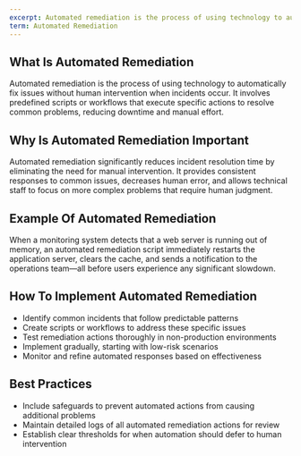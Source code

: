 ```yaml
---
excerpt: Automated remediation is the process of using technology to automatically fix issues without human intervention when incidents occur.
term: Automated Remediation
---
```

## What Is Automated Remediation

Automated remediation is the process of using technology to automatically fix issues without human intervention when incidents occur. It involves predefined scripts or workflows that execute specific actions to resolve common problems, reducing downtime and manual effort.

## Why Is Automated Remediation Important

Automated remediation significantly reduces incident resolution time by eliminating the need for manual intervention. It provides consistent responses to common issues, decreases human error, and allows technical staff to focus on more complex problems that require human judgment.

## Example Of Automated Remediation

When a monitoring system detects that a web server is running out of memory, an automated remediation script immediately restarts the application server, clears the cache, and sends a notification to the operations team—all before users experience any significant slowdown.

## How To Implement Automated Remediation

- Identify common incidents that follow predictable patterns
- Create scripts or workflows to address these specific issues
- Test remediation actions thoroughly in non-production environments
- Implement gradually, starting with low-risk scenarios
- Monitor and refine automated responses based on effectiveness

## Best Practices

- Include safeguards to prevent automated actions from causing additional problems
- Maintain detailed logs of all automated remediation actions for review
- Establish clear thresholds for when automation should defer to human intervention